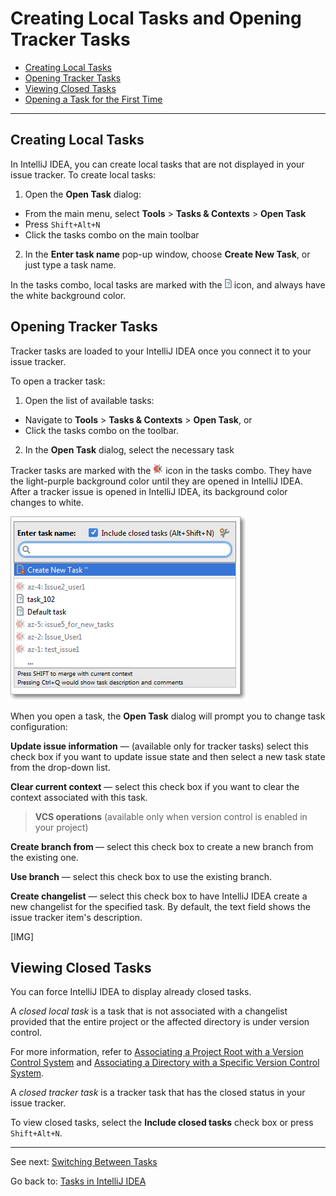 # Creating Local Tasks and Opening Tracker Tasks

* [Creating Local Tasks](https://github.com/alexandrazolushkina/IntelliJ/blob/master/create_open_tasks.md#creating-local-tasks)
* [Opening Tracker Tasks](https://github.com/alexandrazolushkina/IntelliJ/blob/master/create_open_tasks.md#opening-tracker-tasks)
* [Viewing Closed Tasks](https://github.com/alexandrazolushkina/IntelliJ/blob/master/create_open_tasks.md#viewing-closed-tasks)
* [Opening a Task for the First Time](https://github.com/alexandrazolushkina/IntelliJ/blob/master/create_open_tasks.md#opening-a-task-for-the-first-time)
***
## Creating Local Tasks

In IntelliJ IDEA, you can create local tasks that are not displayed in your issue tracker.
To create local tasks:
1. Open the **Open Task** dialog: 
* From the main menu, select **Tools** > **Tasks & Contexts** > **Open Task**
* Press `Shift+Alt+N`
* Click the tasks combo on the main toolbar
2. In the **Enter task name** pop-up window, choose **Create New Task**, or just type a task name. 

In the tasks combo, local tasks are marked with the ![](https://github.com/alexandrazolushkina/IntelliJ/blob/master/local_task.png) icon, and always have the white background color.  

## Opening Tracker Tasks 

Tracker tasks are loaded to your IntelliJ IDEA once you connect it to your issue tracker. 

To open a tracker task:
1. Open the list of available tasks:
* Navigate to **Tools** > **Tasks & Contexts** > **Open Task**, or
* Click the tasks combo on the toolbar.
2. In the **Open Task** dialog, select the necessary task

Tracker tasks are marked with the ![](https://github.com/alexandrazolushkina/IntelliJ/blob/master/tracker_task.png) icon in the tasks combo. They have the light-purple background color until they are opened in IntelliJ IDEA. After a tracker issue is opened in IntelliJ IDEA, its background color changes to white.

![](https://github.com/alexandrazolushkina/IntelliJ/blob/master/open_tasks.png)


When you open a task, the **Open Task** dialog will prompt you to change task configuration: 

**Update issue information** — (available only for tracker tasks) select this check box if you want to update issue state and then select a new task state from the drop-down list.

**Clear current context** — select this check box if you want to clear the context associated with this task.

> **VCS operations** (available only when version control is enabled in your project)

**Create branch <branch name> from <base branch name>** — select this check box to create a new branch from the existing one.

**Use branch** — select this check box to use the existing branch.

**Create changelist** — select this check box to have IntelliJ IDEA create a new changelist for the specified task. By default, the text field shows the issue tracker item's description. 

[IMG]

## Viewing Closed Tasks

You can force IntelliJ IDEA to display already closed tasks. 

A _closed local task_ is a task that is not associated with a changelist provided that the entire project or the affected directory is under version control. 

For more information, refer to [Associating a Project Root with a Version Control System](https://www.jetbrains.com/help/idea/associating-a-project-root-with-a-version-control-system.html) and 
[Associating a Directory with a Specific Version Control System](https://www.jetbrains.com/help/idea/associating-a-directory-with-a-specific-version-control-system.html).

A _closed tracker task_ is a tracker task that has the closed status in your issue tracker. 

To view closed tasks, select the **Include closed tasks** check box or press `Shift+Alt+N`.



***

See next: [Switching Between Tasks](https://github.com/alexandrazolushkina/IntelliJ/blob/master/switch_tasks.md#switching-between-tasks)

Go back to: [Tasks in IntelliJ IDEA](https://github.com/alexandrazolushkina/IntelliJ/blob/master/tasks_in_idea.md)
